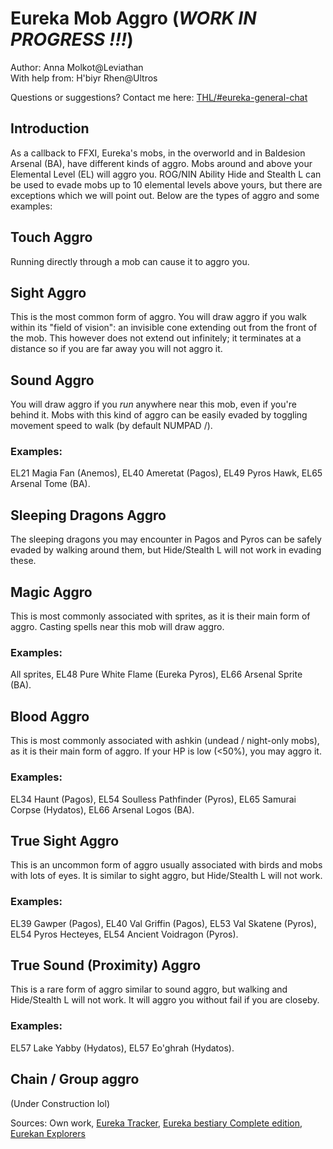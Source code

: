 # Eureka Mob Aggro (***WORK IN PROGRESS !!!***)
Author: Anna Molkot@Leviathan<br>
With help from: H'biyr Rhen@Ultros 

Questions or suggestions?
Contact me here:
[THL/#eureka-general-chat](https://discord.com/channels/578708223092326430/816800750147207199)

## Introduction

As a callback to FFXI, Eureka's mobs, in the overworld and in Baldesion Arsenal (BA), have different kinds of aggro.  Mobs around and above your Elemental Level (EL) will aggro you.  ROG/NIN Ability Hide and Stealth L can be used to evade mobs up to 10 elemental levels above yours, but there are exceptions which we will point out.  Below are the types of aggro and some examples:

## Touch Aggro

Running directly through a mob can cause it to aggro you.

## Sight Aggro

This is the most common form of aggro.  You will draw aggro if you walk within its "field of vision": an invisible cone extending out from the front of the mob. This however does not extend out infinitely; it terminates at a distance so if you are far away you will not aggro it.

## Sound Aggro

You will draw aggro if you *run* anywhere near this mob, even if you're behind it.  Mobs with this kind of aggro can be easily evaded by toggling movement speed to walk (by default NUMPAD /).

### Examples: 
EL21 Magia Fan (Anemos), EL40 Ameretat (Pagos), EL49 Pyros Hawk, EL65 Arsenal Tome (BA).

## Sleeping Dragons Aggro

The sleeping dragons you may encounter in Pagos and Pyros can be safely evaded by walking around them, but Hide/Stealth L will not work in evading these.

## Magic Aggro

This is most commonly associated with sprites, as it is their main form of aggro.  Casting spells near this mob will draw aggro.

### Examples: 
All sprites, EL48 Pure White Flame (Eureka Pyros), EL66 Arsenal Sprite (BA).

## Blood Aggro

This is most commonly associated with ashkin (undead / night-only mobs), as it is their main form of aggro.  If your HP is low (<50%), you may aggro it.

### Examples: 
EL34 Haunt (Pagos), EL54 Soulless Pathfinder (Pyros), EL65 Samurai Corpse (Hydatos), EL66 Arsenal Logos (BA).

## True Sight Aggro

This is an uncommon form of aggro usually associated with birds and mobs with lots of eyes.  It is similar to sight aggro, but Hide/Stealth L will not work.

### Examples: 
EL39 Gawper (Pagos), EL40 Val Griffin (Pagos), EL53 Val Skatene (Pyros), EL54 Pyros Hecteyes, EL54 Ancient Voidragon (Pyros).

## True Sound (Proximity) Aggro

This is a rare form of aggro similar to sound aggro, but walking and Hide/Stealth L will not work.  It will aggro you without fail if you are closeby.

### Examples: 
EL57 Lake Yabby (Hydatos), EL57 Eo'ghrah (Hydatos).

## Chain / Group aggro

(Under Construction lol)

Sources: Own work, [Eureka Tracker](https://ffxiv-eureka.com/), [Eureka bestiary Complete edition](https://docs.google.com/spreadsheets/d/1Z3sDux_-UTf9LQ0DYuKvemXKP4DLK4K34Rtn72mAmpY/edit?usp=sharing), [Eurekan Explorers](https://discord.gg/S8c4jbuASv)
